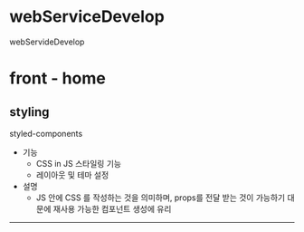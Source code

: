 # webServiceDevelop

webServideDevelop

# front - home

## styling

styled-components

-   기능
    -   CSS in JS 스타일링 기능
    -   레이아웃 및 테마 설정
-   설명
    -   JS 안에 CSS 를 작성하는 것을 의미하며, props를 전달 받는 것이 가능하기 대문에 재사용 가능한 컴포넌트 생성에 유리

---
